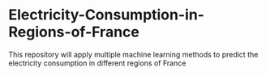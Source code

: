# Electricity-Consumption-in-Regions-of-France
This repository will apply multiple machine learning methods to predict the electricity consumption in different regions of France
